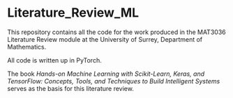 # Literature_Review_ML

This repository contains all the code for the work produced in the MAT3036 Literature Review module at the University of Surrey, Department of Mathematics. 

All code is written up in PyTorch.

The book *Hands-on Machine Learning with Scikit-Learn, Keras, and TensorFlow: Concepts, Tools, and Techniques to Build Intelligent Systems* serves as the basis for this literature review.
